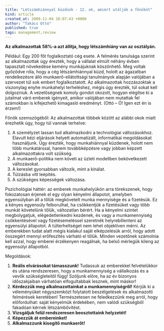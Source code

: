 ```yaml
---
title: "Létszámhiánnyal küzdünk - 12. ok, amiért utálják a főnököt"
kind: article
created_at: 2009-11-04 10:07:43 +0000
author: "Takács Ottó"
published: true
tags: management,review
---
```

__Az alkalmazottak 58%-a azt állítja, hogy létszámhiány van az osztályán.__


Például: Egy 200 főt foglalkoztató cég esete. A felmérés tanulsága szerint az alkalmazottak úgy érezték, hogy a vállalat elmúlt néhány évben tapasztalt növekedése kemény munkájuknak köszönhető. Meg voltak győződve róla, hogy a cég létszámhiánnyal küzd, holott az ágazatban rendelkezésre álló munkaerő-ellátottsági tanulmányok alapján valójában a szervezet túl sok embert foglalkoztatott. Az alkalmazottak hozzászoktak a viszonylag enyhe munkahelyi terheléshez, mégis úgy érezték, túl sokat kell dolgozniuk. A vezetőségnek komoly gondot okozott, hogyan elégítse ki a jutalmat váró emberek igényeit, amikor valójában nem mutattak fel számokban is kifejezhető kimagasló eredményt. (Ottó – Ó! Igen ezt én is érzem!)


Főnök szemszögéből: Az alkalmazottak többek között az alábbi okok miatt érezhetik úgy, hogy túl vannak terhelve:

1. A személyzet lassan tud alkalmazkodni a technológiai változásokhoz. Elavult kézi eljárások helyett automatizált, informatikai megoldásokat használjunk. Úgy érezték, hogy munkahiánnyal küzdenek, holott nem több munkatárssal, hanem továbbképzésre vagy jobban képzett alkalmazottakra volt szükség.
2. A munkaerő-politika nem követi az üzleti modellben bekövetkezett változásokat.
3. A kereslet gyorsabban változik, mint a kínálat.
4. Túlzásba vitt leépítés.
5. A szükséges képességek változása.

Pszichológiai háttér: az emberek munkahelyükön arra törekszenek, hogy fokozatosan érjenek el egy olyan kényelmi állapotot, amelyben egyensúlyban áll a tőlük megkövetelt munka mennyisége és a fizetésük. Ez a kényes egyensúly felborulhat, ha csökkentjük a fizetésüket vagy több munkát követelünk tőlük, változatlan bérért. Ha a kényelmi szintet megbolygatjuk, elégedetlenkedni kezdenek, és vagy a munkamennyiség csökkentésével vagy fizetésemeléssel szeretnék helyrebillenteni az egyensúlyi állapotot. A túlterheltséget nem lehet objektíven mérni. Az emberekben tudat alatt mégis kialakul saját elképzelésük arról, hogy adott összegért mennyi erőfeszítés várható el tőlük. Minden vezetőnek számolnia kell azzal, hogy emberei érzékenyen reagálnak, ha belső mérlegük kileng az egyensúlyi állapotból.


Megoldások:

1. __Reális elvárásokat támasszunk!__ Tudassuk az emberekkel felvételükkor és utána rendszeresen, hogy a munkamennyiség a vállalkozás és a vevők szükségleteitől függ! Szóljunk előre, ha az év bizonyos időszakjaiban várhatóan elfogultabbak lesznek, mint máskor!
2. __Kérdezzük meg alkalmazottainkat a munkamennyiségről!__ Kérjük ki a véleményüket négyszemközt folytatott beszélgetések és alkalmazotti felmérések keretében! Természetesen ne feledkezzünk meg arról, hogy előfordulhat: saját kényelmük érdekében, nem valódi szükségből fakadóan kérnek létszámbővítést.
3. __Vizsgáljuk felül rendszeresen beosztottaink helyzetét!__
4. __Képezzük át embereinket!__
5. __Alkalmazzunk kisegítő munkaerőt!__


<div class='old-comments'></div>